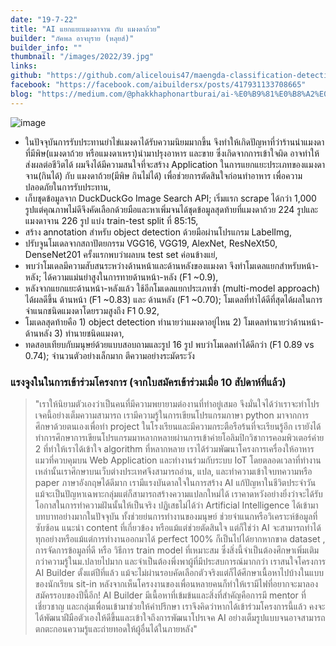 ```yaml
---
date: "19-7-22"
title: "AI แยกแยะแมงดาจาน กับ แมงดาถ้วย"
builder: "ภัคพล อาจบุราย (หลุยส์)"
builder_info: ""
thumbnail: "/images/2022/39.jpg"
links:
github: "https://github.com/alicelouis47/maengda-classification-detection"
facebook: "https://facebook.com/aibuildersx/posts/417931133708665"
blog: "https://medium.com/@phakkhaphonartburai/ai-%E0%B9%81%E0%B8%A2%E0%B8%81%E0%B9%81%E0%B8%A2%E0%B8%B0%E0%B9%81%E0%B8%A1%E0%B8%87%E0%B8%94%E0%B8%B2%E0%B8%88%E0%B8%B2%E0%B8%99-%E0%B8%81%E0%B8%B1%E0%B8%9A-%E0%B9%81%E0%B8%A1%E0%B8%87%E0%B8%94%E0%B8%B2%E0%B8%9E%E0%B8%B4%E0%B8%A9-784bf470c592"
---
```


![image](/images/2022/39.jpg)

- ในปัจจุบันการรับประทานยำไข่แมงดาได้รับความนิยมมากขึ้น จึงทำให้เกิดปัญหาที่ว่าร้านนำแมงดาที่มีพิษ(แมงดาถ้วย หรือแมงดาเหรา)นำมาปรุงอาหาร และขาย ซึ่งเกิดจากการเข้าใจผิด อาจทำให้ส่งผลต่อชีวิตได้ ผมจึงได้มีความสนใจที่จะสร้าง Application ในการแยกแยะประเภทของแมงดาจาน(กินได้) กับ แมงดาถ้วย(มีพิษ กินไม่ได้) เพื่อช่วยการตัดสินใจก่อนทำอาหาร เพื่อความปลอดภัยในการรับประทาน,
- เก็บชุดข้อมูลจาก DuckDuckGo Image Search API; เริ่มแรก scrape ได้กว่า 1,000 รูปแต่คุณภาพไม่ดีจึงคัดเลือกด้วยมือและหาเพิ่มจนได้ชุดข้อมูลสุดท้ายที่แมงดาถ้วย 224 รูปและแมงดาจาน 226 รูป แบ่ง train-test split ที่ 85:15,
- สร้าง annotation สำหรับ object detection ด้วยมือผ่านโปรแกรม LabelImg,
- ปรับจูนโมเดลจากสถาปัตยกรรม VGG16, VGG19, AlexNet, ResNeXt50, DenseNet201 ครั้งแรกพบว่าผลบน test set ค่อนข้างแย่,
- พบว่าโมเดลมีความสับสนระหว่างด้านหน้าและด้านหลังของแมงดา จึงทำโมเดลแยกสำหรับหน้า-หลัง; ได้ความแม่นยำสูงในการทายด้านหน้า-หลัง (F1 ~0.9),
- หลังจากแยกแยะด้านหน้า-หลังแล้ว ใช้อีกโมเดลแยกประเภทซ้ำ (multi-model approach) ได้ผลดีขึ้น ด้านหน้า (F1 ~0.83) และ ด้านหลัง (F1 ~0.70); โมเดลที่ทำได้ดีที่สุดได้ผลในการจำแนกชนิดแมงดาโดยรวมสูงถึง F1 0.92,
- โมเดลสุดท้ายคือ 1) object detection ทำนายว่าแมงดาอยู่ไหน 2) โมเดลทำนายว่าด้านหน้า-ด้านหลัง 3) ทำนายชนิดแมงดา,
- ทดสอบเทียบกับมนุษย์ด้วยแบบสอบถามและรูป 16 รูป พบว่าโมเดลทำได้ดีกว่า (F1 0.89 vs 0.74); จำนวนตัวอย่างเล็กมาก ตีความอย่างระมัดระวัง

### แรงจูงในในการเข้าร่วมโครงการ (จากใบสมัครเข้าร่วมเมื่อ 10 สัปดาห์ที่แล้ว)

> "เราให้นิยามตัวเองว่าเป็นคนที่มีความพยายามต่องานที่ทำอยู่เสมอ จึงมั่นใจได้ว่าเราจะทำโปรเจคนี้อย่างเต็มความสามารถ เรามีความรู้ในการเขียนโปรแกรมภาษา python มาจากการศึกษาด้วยตนเองเพื่อทำ project ในโรงเรียนและมีความกระตือรือร้นที่จะเรียนรู้อีก เรายังได้ทำการศึกษาการเขียนโปรแกรมมาหลากหลายผ่านการเข้าค่ายโอลิมปิกวิชาการคอมพิวเตอร์ค่าย 2 ที่ทำให้เราได้เข้าใจ algorithm ที่หลากหลาย เราได้ร่วมพัฒนาโครงการเครื่องให้อาหารแมวที่ควบคุมบน Web Application และทำงานร่วมกับระบบ IoT โดยตลอดเวลาที่ทำงานเหล่านั้นเราศึกษาบนเว็บต่างประเทศจึงสามารถอ่าน, แปล, และทำความเข้าใจบทความหรือ paper ภาษาอังกฤษได้ดีมาก เรามีแรงบันดาลใจในการสร้าง AI แก้ปัญหาในชีวิตประจำวัน แม้จะเป็นปัญหาเฉพาะกลุ่มแต่ก็สามารถสร้างความแปลกใหม่ได้ เราคาดหวังอย่างยิ่งว่าจะได้รับโอกาสในการทำความฝันนั้นให้เป็นจริง  ปฏิเสธไม่ได้ว่า Artificial Intelligence ได้เข้ามาบทบาทอย่างมากในปัจจุบัน ทั้งช่วยย่นการทำงานของมนุษย์ ช่วยจำแนกหรือวิเคราะห์ข้อมูลที่ซับซ้อน แนะนำ content ที่เกี่ยวข้อง หรือแม้แต่ช่วยตัดสินใจ แต่ก็ใช่ว่า AI จะสามารถทำได้ทุกอย่างหรือแม้แต่การทำงานออกมาได้ perfect 100% ก็เป็นไปได้ยากหากขาด dataset , การจัดการข้อมูลที่ดี หรือ วิธีการ train model ที่เหมาะสม ซึ่งสิ่งนี้จำเป็นต้องศึกษาเพิ่มเติมกว่าความรู้ในม.ปลายไปมาก และจำเป็นต้องพึ่งพาผู้ที่มีประสบการณ์มากกว่า  เราสนใจโครงการ AI Builder ตั้งแต่ปีที่แล้ว แม้จะไม่ผ่านรอบคัดเลือกตัวจริงแต่ก็ได้ศึกษาเนื้อหาไปบ้างในแบบของนักเรียน sit-in หลังจากเห็นโครงงานของเพื่อนหลายคนก็ทำให้เรามีไฟที่อยากจะมาลองสมัครรอบของปีนี้อีก! AI Builder มีเนื้อหาที่เข้มข้นและสิ่งที่สำคัญคือการมี mentor ที่เชี่ยวชาญ และกลุ่มเพื่อนเข้ามาช่วยให้คำปรึกษา เราจึงคิดว่าหากได้เข้าร่วมโครงการนี้แล้ว คงจะได้พัฒนาฝีมือตัวเองให้ดีขึ้นและเข้าใจถึงการพัฒนาโปรเจค AI อย่างเต็มรูปแบบจนอาจสามารถตกตะกอนความรู้และถ่ายทอดให้ผู้อื่นได้ในภายหลัง"